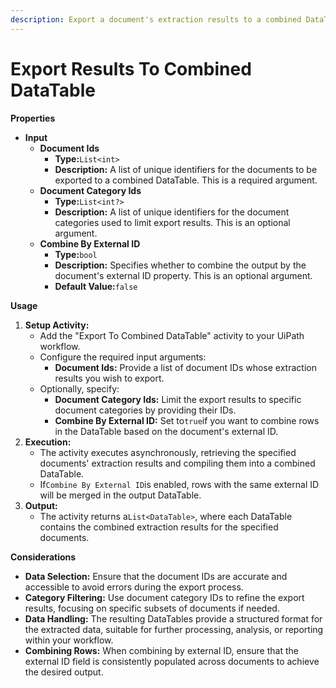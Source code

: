 ```yaml
---
description: Export a document's extraction results to a combined DataTable.
---
```


# Export Results To Combined DataTable

**Properties**

* **Input**
  * **Document Ids**
    * **Type:**`List<int>`
    * **Description:** A list of unique identifiers for the documents to be exported to a combined DataTable. This is a required argument.
  * **Document Category Ids**
    * **Type:**`List<int?>`
    * **Description:** A list of unique identifiers for the document categories used to limit export results. This is an optional argument.
  * **Combine By External ID**
    * **Type:**`bool`
    * **Description:** Specifies whether to combine the output by the document's external ID property. This is an optional argument.
    * **Default Value:**`false`

**Usage**

1. **Setup Activity:**
   * Add the "Export To Combined DataTable" activity to your UiPath workflow.
   * Configure the required input arguments:
     * **Document Ids:** Provide a list of document IDs whose extraction results you wish to export.
   * Optionally, specify:
     * **Document Category Ids:** Limit the export results to specific document categories by providing their IDs.
     * **Combine By External ID:** Set to`true`if you want to combine rows in the DataTable based on the document's external ID.
2. **Execution:**
   * The activity executes asynchronously, retrieving the specified documents' extraction results and compiling them into a combined DataTable.
   * If`Combine By External ID`is enabled, rows with the same external ID will be merged in the output DataTable.
3. **Output:**
   * The activity returns a`List<DataTable>`, where each DataTable contains the combined extraction results for the specified documents.

**Considerations**

* **Data Selection:** Ensure that the document IDs are accurate and accessible to avoid errors during the export process.
* **Category Filtering:** Use document category IDs to refine the export results, focusing on specific subsets of documents if needed.
* **Data Handling:** The resulting DataTables provide a structured format for the extracted data, suitable for further processing, analysis, or reporting within your workflow.
* **Combining Rows:** When combining by external ID, ensure that the external ID field is consistently populated across documents to achieve the desired output.

